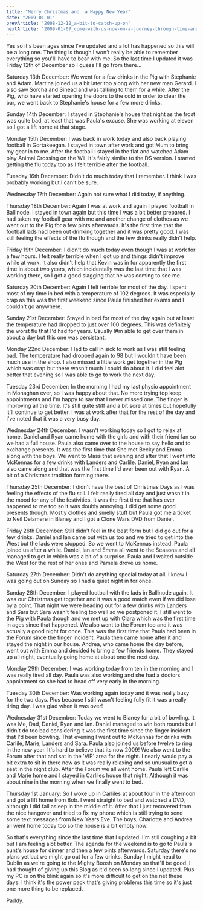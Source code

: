 ```yaml
---
title: "Merry Christmas and  a Happy New Year"
date: "2009-01-01"
prevArticle: '2008-12-12_a-bit-to-catch-up-on'
nextArticle: '2009-01-07_come-with-us-now-on-a-journey-through-time-and-space'
---
```

Yes so it's been ages since I've updated and a lot has happened so this will be a long one. The thing is though I won't really be able to remember everything so you'lll have to bear with me. So the last time I updated it was Friday 12th of December so I guess I'll go from there...

Saturday 13th December: We went for a few drinks in the Pig with Stephanie and Adam. Martina joined us a bit later too along with her new man Gerard. I also saw Sorcha and Sinead and was talking to them for a while. After the Pig, who have started opening the doors to the cold in order to clear the bar, we went back to Stephanie's house for a few more drinks.

Sunday 14th December: I stayed in Stephanie's house that night as the frost was quite bad, at least that was Paula's excuse. She was working at eleven so I got a lift home at that stage.

Monday 15th December: I was back in work today and also back playing football in Gortakeegan. I stayed in town after work and got Mum to bring my gear in to me. After the football I stayed in the flat and watched Adam play Animal Crossing on the Wii. It's fairly similar to the DS version. I started getting the flu today too as I felt terrible after the football.

Tuesday 16th December: Didn't do much today that I remember. I think I was probably working but I can't be sure.

Wednesday 17th December: Again not sure what I did today, if anything.

Thursday 18th December: Again I was at work and again I played football in Ballinode. I stayed in town again but this time I was a bit better prepared. I had taken my football gear with me and another change of clothes as we went out to the Pig for a few pints afterwards. It's the first time that the football lads had been out drinking together and it was pretty good. I was still feeling the effects of the flu though and the few drinks really didn't help.

Friday 19th December: I didn't do much today even though I was at work for a few hours. I felt really terrible when I got up and things didn't improve while at work. It also didn't help that Kevin was in for apparently the first time in about two years, which incidentally was the last time that I was working there, so I got a good slagging that he was coming to see me.

Saturday 20th December: Again I felt terrible for most of the day. I spent most of my time in bed with a temperature of 102 degrees. It was especially crap as this was the first weekend since Paula finished her exams and I couldn't go anywhere.

Sunday 21st December: Stayed in bed for most of the day again but at least the temperature had dropped to just over 100 degrees. This was definitely the worst flu that I'd had for years. Usually I#m able to get over them in about a day but this one was persistant.

Monday 22nd December: Had to call in sick to work as I was still feeling bad. The temperature had dropped again to 98 but I wouldn't have been much use in the shop. I also missed a little work get together in the Pig which was crap but there wasn't much I could do about it. I did feel alot better that evening so I was able to go to work the next day.

Tuesday 23rd December: In the morning I had my last physio appointment in Monaghan ever, so I was happy about that. No more trying top keep appointments and I'm happy to say that I never missed one. The finger is improving all the time. It's still quite stiff and a bit sore at times but hopefully it'll continue to get better. I was at work after that for the rest of the day and I've noted that it was a very busy day.

Wednesday 24th December: I wasn't working today so I got to relax at home. Daniel and Ryan came home with the girls and with their friend Ian so we had a full house. Paula also came over to the house to say hello and to exchange presents. It was the first time that She met Becky and Emma along with the boys. We went to Mass that evening and after that I went into McKennas for a few drinks with Landers and Carlile. Daniel, Ryan and Ian also came along and that was the first time I'd ever been out with Ryan. A bit of a Christmas tradition forming there.

Thursday 25th December: I didn't have the best of Christmas Days as I was feeling the effects of the flu still. I felt really tired all day and just wasn't in the mood for any of the festivities. It was the first time that has ever happened to me too so it was doubly annoying. I did get some good presents though. Mostly clothes and smelly stuff but Paula got me a ticket to Neil Delamere in Blaney and I got a Clone Wars DVD from Daniel.

Friday 26th December: Still didn't feel in the best form but I did go out for a few drinks. Daniel and Ian came out with us too and we tried to get into the West but the lads were stopped. So we went to McKennas instead. Paula joined us after a while. Daniel, Ian and Emma all went to the Seasons and all managed to get in which was a bit of a surprise. Paula and I waited outside the West for the rest of her ones and Pamela drove us home.

Saturday 27th December: Didn't do anything special today at all. I knew I was going out on Sunday so I had a quiet night in for once.

Sunday 28th December: I played football with the lads in Ballinode again. It was our Christmas get together and it was a good match even if we did lose by a point. That night we were heading out for a few drinks with Landers and Sara but Sara wasn't feeling too well so we postponed it. I still went to the Pig with Paula though and we met up with Ciara which was the first time in ages since that happened. We also went to the Forum too and it was actually a good night for once. This was the first time that Paula had been in the Forum since the finger incident. Paula then came home after it and stayed the night in our house. Andrea, who came home the day before, went out with Emma and decided to bring a few friends home. They stayed up all night, eventually going home at about one the next day.

Monday 29th December: I was working today from ten in the morning and I was really tired all day. Paula was also working and she had a doctors appointment so she had to head off very early in the morning.

Tuesday 30th December: Was working again today and it was really busy for the two days. Plus because I still wasn't feeling fully fit it was a really tiring day. I was glad when it was over!

Wednesday 31st December: Today we went to Blaney for a bit of bowling. It was Me, Dad, Daniel, Ryan and Ian. Daniel managed to win both rounds but I didn't do too bad considering it was the first time since the finger incident that I'd been bowling. That evening I went out to McKennas for drinks with Carlile, Marie, Landers and Sara. Paula also joined us before twelve to ring in the new year. It's hard to believe that its now 2009! We also went to the Forum after that and sat in the 'VIP' area for the night. I nearly would pay a bit extra to sit in there now as it was really relaxing and so unusual to get a seat in the night club. After the Forum we all went home. Paula left Carlile and Marie home and I stayed in Carliles house that night. Although it was about nine in the morning when we finally went to bed.

Thursday 1st January: So I woke up in Carliles at about four in the afternoon and got a lift home from Bob. I went straight to bed and watched a DVD, although I did fall asleep in the middle of it. After that I just recovered from the nice hangover and tried to fix my phone which is still trying to send some text messages from New Years Eve. The boys, Charlotte and Andrea all went home today too so the house is a bit empty now.

So that's everything since the last time that I updated. I'm still coughing a bit but I am feeling alot better. The agenda for the weekend is to go to Paula's aunt's house for dinner and then a few pints afterwards. Saturday there's no plans yet but we might go out for a few drinks. Sunday I might head to Dublin as we're going to the Mighty Boosh on Monday so that'll be good. I had thought of giving up this Blog as it'd been so long since I updated. Plus my PC is on the blink again so it's more difficult to get on the net these days. I think it's the power pack that's giving problems this time so it's just one more thing to be replaced.

Paddy.